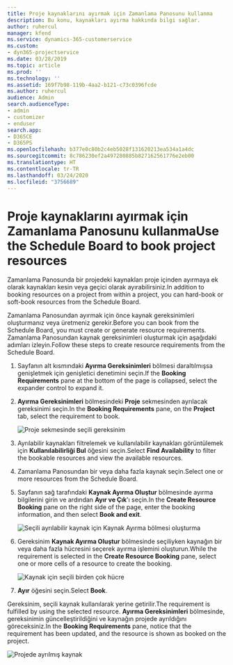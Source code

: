 ```yaml
---
title: Proje kaynaklarını ayırmak için Zamanlama Panosunu kullanma
description: Bu konu, kaynakları ayırma hakkında bilgi sağlar.
author: ruhercul
manager: kfend
ms.service: dynamics-365-customerservice
ms.custom:
- dyn365-projectservice
ms.date: 03/28/2019
ms.topic: article
ms.prod: ''
ms.technology: ''
ms.assetid: 169f7b98-119b-4aa2-b121-c73c0396fcde
ms.author: ruhercul
audience: Admin
search.audienceType:
- admin
- customizer
- enduser
search.app:
- D365CE
- D365PS
ms.openlocfilehash: b377e0c80b2c4eb5028f131620213ea534a1a4dc
ms.sourcegitcommit: 8c786230ef2a497280885b827162561776e2eb00
ms.translationtype: HT
ms.contentlocale: tr-TR
ms.lasthandoff: 03/24/2020
ms.locfileid: "3756689"
---
```

# <a name="use-the-schedule-board-to-book-project-resources"></a><span data-ttu-id="3c993-103">Proje kaynaklarını ayırmak için Zamanlama Panosunu kullanma</span><span class="sxs-lookup"><span data-stu-id="3c993-103">Use the Schedule Board to book project resources</span></span>

<span data-ttu-id="3c993-104">Zamanlama Panosunda bir projedeki kaynakları proje içinden ayırmaya ek olarak kaynakları kesin veya geçici olarak ayırabilirsiniz.</span><span class="sxs-lookup"><span data-stu-id="3c993-104">In addition to booking resources on a project from within a project, you can hard-book or soft-book resources from the Schedule Board.</span></span>

<span data-ttu-id="3c993-105">Zamanlama Panosundan ayırmak için önce kaynak gereksinimleri oluşturmanız veya üretmeniz gerekir.</span><span class="sxs-lookup"><span data-stu-id="3c993-105">Before you can book from the Schedule Board, you must create or generate resource requirements.</span></span> <span data-ttu-id="3c993-106">Zamanlama Panosundan kaynak gereksinimleri oluşturmak için aşağıdaki adımları izleyin.</span><span class="sxs-lookup"><span data-stu-id="3c993-106">Follow these steps to create resource requirements from the Schedule Board.</span></span>

1. <span data-ttu-id="3c993-107">Sayfanın alt kısmındaki **Ayırma Gereksinimleri** bölmesi daraltılmışsa genişletmek için genişletici denetimini seçin.</span><span class="sxs-lookup"><span data-stu-id="3c993-107">If the **Booking Requirements** pane at the bottom of the page is collapsed, select the expander control to expand it.</span></span>
2. <span data-ttu-id="3c993-108">**Ayırma Gereksinimleri** bölmesindeki **Proje** sekmesinden ayrılacak gereksinimi seçin.</span><span class="sxs-lookup"><span data-stu-id="3c993-108">In the **Booking Requirements** pane, on the **Project** tab, select the requirement to book.</span></span>

    ![Proje sekmesinde seçili gereksinim](media/Resource-Management-image73.png)

3. <span data-ttu-id="3c993-110">Ayrılabilir kaynakları filtrelemek ve kullanılabilir kaynakları görüntülemek için **Kullanılabilirliği Bul** öğesini seçin.</span><span class="sxs-lookup"><span data-stu-id="3c993-110">Select **Find Availability** to filter the bookable resources and view the available resources.</span></span> 
4. <span data-ttu-id="3c993-111">Zamanlama Panosundan bir veya daha fazla kaynak seçin.</span><span class="sxs-lookup"><span data-stu-id="3c993-111">Select one or more resources from the Schedule Board.</span></span> 
5. <span data-ttu-id="3c993-112">Sayfanın sağ tarafındaki **Kaynak Ayırma Oluştur** bölmesinde ayırma bilgilerini girin ve ardından **Ayır ve Çık**'ı seçin.</span><span class="sxs-lookup"><span data-stu-id="3c993-112">In the **Create Resource Booking** pane on the right side of the page, enter the booking information, and then select **Book and exit**.</span></span>

    ![Seçili ayrılabilir kaynak için Kaynak Ayırma bölmesi oluşturma](media/Resource-Management-image74.png)

6. <span data-ttu-id="3c993-114">Gereksinim **Kaynak Ayırma Oluştur** bölmesinde seçiliyken kaynağın bir veya daha fazla hücresini seçerek ayırma işlemini oluşturun.</span><span class="sxs-lookup"><span data-stu-id="3c993-114">While the requirement is selected in the **Create Resource Booking** pane, select one or more cells of a resource to create the booking.</span></span>

    ![Kaynak için seçili birden çok hücre](media/Resource-Management-image75.png)

7. <span data-ttu-id="3c993-116">**Ayır** öğesini seçin.</span><span class="sxs-lookup"><span data-stu-id="3c993-116">Select **Book**.</span></span>

<span data-ttu-id="3c993-117">Gereksinim, seçili kaynak kullanılarak yerine getirilir.</span><span class="sxs-lookup"><span data-stu-id="3c993-117">The requirement is fulfilled by using the selected resource.</span></span> <span data-ttu-id="3c993-118">**Ayırma Gereksinimleri** bölmesinde, gereksinimin güncelleştirildiğini ve kaynağın projede ayrıldığını göreceksiniz.</span><span class="sxs-lookup"><span data-stu-id="3c993-118">In the **Booking Requirements** pane, notice that the requirement has been updated, and the resource is shown as booked on the project.</span></span>

![Projede ayrılmış kaynak](media/Resource-Management-image76.png)
